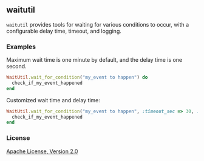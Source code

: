 ## waitutil

`waitutil` provides tools for waiting for various conditions to occur, with a configurable
delay time, timeout, and logging.

### Examples

Maximum wait time is one minute by default, and the delay time is one second.
```ruby
WaitUtil.wait_for_condition("my_event to happen") do
  check_if_my_event_happened
end
```

Customized wait time and delay time:
```ruby
WaitUtil.wait_for_condition("my_event to happen", :timeout_sec => 30, :delay_sec => 0.5) do
  check_if_my_event_happened
end
```

### License

[Apache License, Version 2.0](http://www.apache.org/licenses/LICENSE-2.0.html)
